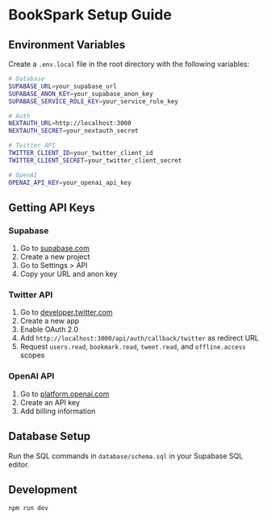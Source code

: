 # BookSpark Setup Guide

## Environment Variables

Create a `.env.local` file in the root directory with the following variables:

```bash
# Database
SUPABASE_URL=your_supabase_url
SUPABASE_ANON_KEY=your_supabase_anon_key
SUPABASE_SERVICE_ROLE_KEY=your_service_role_key

# Auth
NEXTAUTH_URL=http://localhost:3000
NEXTAUTH_SECRET=your_nextauth_secret

# Twitter API
TWITTER_CLIENT_ID=your_twitter_client_id
TWITTER_CLIENT_SECRET=your_twitter_client_secret

# OpenAI
OPENAI_API_KEY=your_openai_api_key
```

## Getting API Keys

### Supabase
1. Go to [supabase.com](https://supabase.com)
2. Create a new project
3. Go to Settings > API
4. Copy your URL and anon key

### Twitter API
1. Go to [developer.twitter.com](https://developer.twitter.com)
2. Create a new app
3. Enable OAuth 2.0
4. Add `http://localhost:3000/api/auth/callback/twitter` as redirect URL
5. Request `users.read`, `bookmark.read`, `tweet.read`, and `offline.access` scopes

### OpenAI API
1. Go to [platform.openai.com](https://platform.openai.com)
2. Create an API key
3. Add billing information

## Database Setup

Run the SQL commands in `database/schema.sql` in your Supabase SQL editor.

## Development

```bash
npm run dev
``` 